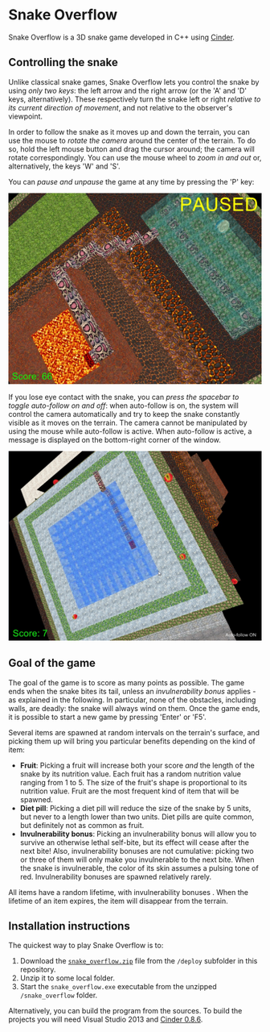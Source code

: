 # Snake Overflow

Snake Overflow is a 3D snake game developed in C++ using [Cinder](http://libcinder.org/). 

## Controlling the snake

Unlike classical snake games, Snake Overflow lets you control the snake by using *only two keys*: the left arrow and the right arrow (or the 'A' and 'D' keys, alternatively). These respectively turn the snake left or right *relative to its current direction of movement*, and not relative to the observer's viewpoint.

In order to follow the snake as it moves up and down the terrain, you can use the mouse to *rotate the camera* around the center of the terrain. To do so, hold the left mouse button and drag the cursor around; the camera will rotate correspondingly. You can use the mouse wheel to *zoom in and out* or, alternatively, the keys 'W' and 'S'.

You can *pause and unpause* the game at any time by pressing the 'P' key:

![Game paused indicator](https://github.com/andyprowl/snake-overflow/blob/master/screenshots/screenshot03.jpg)

If you lose eye contact with the snake, you can *press the spacebar to toggle auto-follow on and off*: when auto-follow is on, the system will control the camera automatically and try to keep the snake constantly visible as it moves on the terrain. The camera cannot be manipulated by using the mouse while auto-follow is active. When auto-follow is active, a message is displayed on the bottom-right corner of the window.

![Auto-follow indicator](https://github.com/andyprowl/snake-overflow/blob/master/screenshots/screenshot05.jpg)

## Goal of the game

The goal of the game is to score as many points as possible. The game ends when the snake bites its tail, unless an *invulnerability bonus* applies - as explained in the following. In particular, none of the obstacles, including walls, are deadly: the snake will always wind on them. Once the game ends, it is possible to start a new game by pressing 'Enter' or 'F5'.

Several items are spawned at random intervals on the terrain's surface, and picking them up will bring you particular benefits depending on the kind of item:

 - **Fruit**: Picking a fruit will increase both your score *and* the length of the snake by its nutrition value. Each fruit has a random nutrition value ranging from 1 to 5. The size of the fruit's shape is proportional to its nutrition value. Fruit are the most frequent kind of item that will be spawned.
 - **Diet pill**: Picking a diet pill will reduce the size of the snake by 5 units, but never to a length lower than two units. Diet pills are quite common, but definitely not as common as fruit. 
 - **Invulnerability bonus**: Picking an invulnerability bonus will allow you to survive an otherwise lethal self-bite, but its effect will cease after the next bite! Also, invulnerability bonuses are not cumulative: picking two or three of them will only make you invulnerable to the next bite. When the snake is invulnerable, the color of its skin assumes a pulsing tone of red. Invulnerability bonuses are spawned relatively rarely.
 
All items have a random lifetime, with invulnerability bonuses . When the lifetime of an item expires, the item will disappear from the terrain.

## Installation instructions

The quickest way to play Snake Overflow is to:

 1. Download the [`snake_overflow.zip`](https://github.com/andyprowl/snake-overflow/raw/master/deploy/snake_overflow.zip) file from the `/deploy` subfolder in this repository.
 2. Unzip it to some local folder. 
 3. Start the `snake_overflow.exe` executable from the unzipped `/snake_overflow` folder.

Alternatively, you can build the program from the sources. To build the projects you will need Visual Studio 2013 and [Cinder 0.8.6](http://libcinder.org/blog/posts/9_cinder-086-released/).
